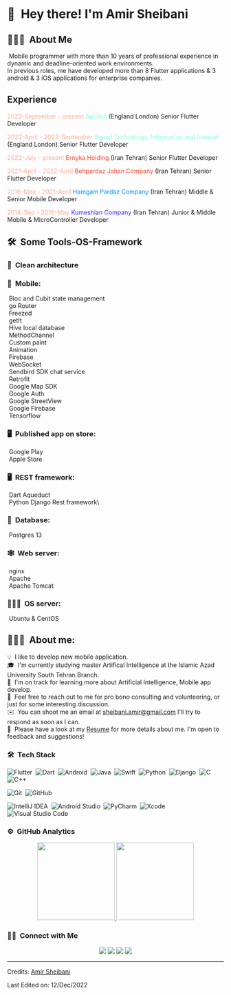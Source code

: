 # 👋 &nbsp;Hey there! I'm Amir Sheibani 

## 👨🏻‍💻 &nbsp;About Me

&nbsp;Mobile programmer with more than 10 years of professional experience in dynamic and deadline-oriented work environments.\
In previous roles, me have developed more than 8 Flutter applications & 3 android & 3 iOS applications for enterprise companies.

## Experience
<p><span style="color: #ffab98"> 2022-September - present</span><span style="color: #8cffe1"> Apollon </span> (England London) Senior Flutter Developer </p>
<p><span style="color: #ffab98"> 2022-April - 2022-September</span><span style="color: #8cffe1"> Squad Technology, Information and Internet </span> (England London) Senior Flutter Developer </p>
<p><span style="color: #ffab98"> 2022-July - present</span><span style="color: #ff452c"> Ernyka Holding </span> (Iran Tehran) Senior Flutter Developer </p>
<p><span style="color: #ffab98"> 2021-April - 2022-April</span><span style="color: #ff452c"> Behpardaz Jahan Company </span> (Iran Tehran) Senior Flutter Developer </p>
<p><span style="color: #ffab98"> 2016-May - 2021-April</span><span style="color: #0092ff"> Hamgam Pardaz Company </span> (Iran Tehran) Middle & Senior Mobile Developer </p>
<p><span style="color: #ffab98"> 2014-Sep - 2016-May</span><span style="color: #352dff"> Kumeshian Company </span> (Iran Tehran) Junior & Middle Mobile & MicroController Developer </p>


## 🛠 &nbsp;Some Tools-OS-Framework
### 📐 &nbsp;Clean architecture

### 📱 &nbsp;Mobile:

&nbsp;Bloc and Cubit state management\
&nbsp;go Router\
&nbsp;Freezed\
&nbsp;getIt\
&nbsp;Hive local database\
&nbsp;MethodChannel\
&nbsp;Custom paint\
&nbsp;Animation\
&nbsp;Firebase\
&nbsp;WebSocket\
&nbsp;Sendbird SDK chat service\
&nbsp;Retrofit\
&nbsp;Google Map SDK\
&nbsp;Google Auth\
&nbsp;Google StreetView\
&nbsp;Google Firebase\
&nbsp;Tensorflow

### 🖥 &nbsp;Published app on store:
&nbsp;Google Play\
&nbsp;Apple Store
### 🖥 &nbsp;REST framework:
&nbsp;Dart Aqueduct\
&nbsp;Python Django Rest framework\
### 💾 &nbsp;Database:
&nbsp;Postgres 13
### 🕸 &nbsp;Web server:
&nbsp;nginx\
&nbsp;Apache\
&nbsp;Apache Tomcat 
### 👨🏽‍💻 &nbsp;OS server:
&nbsp;Ubuntu & CentOS</span>

## 💁🏽‍♂️ &nbsp;About me:

💡 &nbsp;I like to develop new mobile application.\
🎓 &nbsp;I'm currently studying master Artifical Intelligence at the Islamic Azad University South Tehran Branch.\
🌱 &nbsp;I'm on track for learning more about Artificial Intelligence, Mobile app develop.\
💬 &nbsp;Feel free to reach out to me for pro bono consulting and volunteering, or just for some interesting discussion.\
✉️ &nbsp;You can shoot me an email at [sheibani.amir@gmail.com]() I'll try to respond as soon as I can.\
📄 &nbsp;Please have a look at my [Resume](http://144.76.189.77/dl/new_cv_2022_en.pdf) for more details about me. I'm open to feedback and suggestions!

### 🛠 &nbsp;Tech Stack


![Flutter](https://img.shields.io/badge/-Flutter-05122A?style=flat&logo=flutter&logoColor=007ACC)&nbsp;
![Dart](https://img.shields.io/badge/-Dart-05122A?style=flat&logo=dart&logoColor=007ACC)&nbsp;
![Android](https://img.shields.io/badge/-Android-05122A?style=flat&logo=android)&nbsp;
![Java](https://img.shields.io/badge/-Java-05122A?style=flat&logo=java&logoColor=FFA518)&nbsp;
![Swift](https://img.shields.io/badge/-Swift-05122A?style=flat&logo=swift)&nbsp;
![Python](https://img.shields.io/badge/-Python-05122A?style=flat&logo=python)&nbsp;
![Django](https://img.shields.io/badge/-Django-05122A?style=flat&logo=django&logoColor=092E20)&nbsp;
![C](https://img.shields.io/badge/-C-05122A?style=flat&logo=C&logoColor=A8B9CC)&nbsp;
![C++](https://img.shields.io/badge/-C++-05122A?style=flat&logo=C%2B%2B&logoColor=00599C)&nbsp;

![Git](https://img.shields.io/badge/-Git-05122A?style=flat&logo=git)&nbsp;
![GitHub](https://img.shields.io/badge/-GitHub-05122A?style=flat&logo=github)&nbsp;


![IntelliJ IDEA](https://img.shields.io/badge/-IntelliJ%20IDEA-05122A?style=flat&logo=intelliJ-idea&logoColor=f8a55c)&nbsp;
![Android Studio](https://img.shields.io/badge/-Android%20Studio-05122A?style=flat&logo=android-studio&logoColor=00e07a)&nbsp;
![PyCharm](https://img.shields.io/badge/-PyCharm-05122A?style=flat&logo=pyCharm&logoColor=edf64f)&nbsp;
![Xcode](https://img.shields.io/badge/-Xcode-05122A?style=flat&logo=xcode&logoColor=007ACC)&nbsp;
![Visual Studio Code](https://img.shields.io/badge/-Visual%20Studio%20Code-05122A?style=flat&logo=visual-studio-code&logoColor=007ACC)&nbsp;

<!-- ![JavaScript](https://img.shields.io/badge/-JavaScript-05122A?style=flat&logo=javascript)&nbsp; -->


<!-- ![R (Statistics)](https://img.shields.io/badge/-R-05122A?style=flat&logo=R&logoColor=276DC3)\  -->
<!-- ![React](https://img.shields.io/badge/-React-05122A?style=flat&logo=react)&nbsp; -->
<!-- ![Node.js](https://img.shields.io/badge/-Node.js-05122A?style=flat&logo=node.js)&nbsp; -->

<!-- ![Flask](https://img.shields.io/badge/-Flask-05122A?style=flat&logo=flask)&nbsp; -->
<!-- ![Bootstrap](https://img.shields.io/badge/-Bootstrap-05122A?style=flat&logo=bootstrap&logoColor=563D7C)\ -->
<!-- ![HTML](https://img.shields.io/badge/-HTML-05122A?style=flat&logo=HTML5)&nbsp; -->
<!-- ![CSS](https://img.shields.io/badge/-CSS-05122A?style=flat&logo=CSS3&logoColor=1572B6)&nbsp; -->

<!-- ![Markdown](https://img.shields.io/badge/-Markdown-05122A?style=flat&logo=markdown)\ -->
<!-- ![RStudio](https://img.shields.io/badge/-RStudio-05122A?style=flat&logo=rstudio)&nbsp; -->
<!-- ![Eclipse](https://img.shields.io/badge/-Eclipse-05122A?style=flat&logo=eclipse-ide&logoColor=2C2255)\ -->
<!-- ![Illustrator](https://img.shields.io/badge/-Illustrator-05122A?style=flat&logo=adobe-illustrator)&nbsp; -->
<!-- ![Photoshop](https://img.shields.io/badge/-Photoshop-05122A?style=flat&logo=adobe-photoshop)&nbsp; -->
<!-- ![InDesign](https://img.shields.io/badge/-InDesign-05122A?style=flat&logo=adobe-indesign) -->

### ⚙️ &nbsp;GitHub Analytics

<p align="center">
<a href="https://github.com/amirsheibani">
  <img height="180em" src="https://github-readme-stats-eight-theta.vercel.app/api?username=amirsheibani&show_icons=true&theme=algolia&include_all_commits=true&count_private=true"/>
  <img height="180em" src="https://github-readme-stats-eight-theta.vercel.app/api/top-langs/?username=amirsheibani&layout=compact&langs_count=8&theme=algolia"/>
</a>
</p>

### 🤝🏻 &nbsp;Connect with Me

<p align="center">
<!-- <a href="https://www.adityavsingh.com"><img src="https://img.shields.io/badge/-adityavsingh.com-3423A6?style=flat&logo=Google-Chrome&logoColor=white"/></a> -->
<a href="https://www.linkedin.com/in/amir- sheibani-53a34954"><img src="https://img.shields.io/badge/-Amir%20Sheibani-0077B5?style=flat&logo=Linkedin&logoColor=white"/></a>
<a href="mailto:sheibani.amir@gmail.com"><img src="https://img.shields.io/badge/-sheibani.amir@gmail.com-D14836?style=flat&logo=Gmail&logoColor=white"/></a>
<a href="https://www.instagram.com/amir.sheibani"><img src="https://img.shields.io/badge/-@amir.sheibani-E4405F?style=flat&logo=Instagram&logoColor=white"/></a>
<a href="https://www.facebook.com/sheibani.amir"><img src="https://img.shields.io/badge/-amir sheibani-1877F2?style=flat&logo=Facebook&logoColor=white"/></a>
</p>

-----
Credits: [Amir Sheibani](https://github.com/amirsheibani)

Last Edited on: 12/Dec/2022
